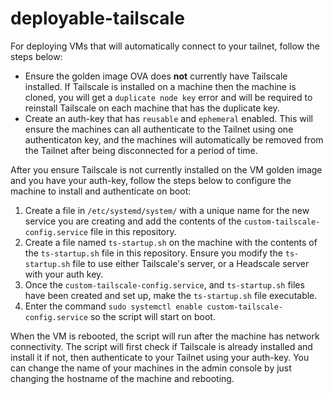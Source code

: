 # deployable-tailscale
For deploying VMs that will automatically connect to your tailnet, follow the steps below:
- Ensure the golden image OVA does **not** currently have Tailscale installed. If Tailscale is installed on a machine then the machine is cloned, you will get a `duplicate node key` error and will be required to reinstall Tailscale on each machine that has the duplicate key.
- Create an auth-key that has `reusable` and `ephemeral` enabled. This will ensure the machines can all authenticate to the Tailnet using one authenticaton key, and the machines will automatically be removed from the Tailnet after being disconnected for a period of time.

After you ensure Tailscale is not currently installed on the VM golden image and you have your auth-key, follow the steps below to configure the machine to install and authenticate on boot:
1. Create a file in `/etc/systemd/system/` with a unique name for the new service you are creating and add the contents of the `custom-tailscale-config.service` file in this repository.
2. Create a file named `ts-startup.sh` on the machine with the contents of the `ts-startup.sh` file in this repository. Ensure you modify the `ts-startup.sh` file to use either Tailscale's server, or a Headscale server with your auth key.
3. Once the `custom-tailscale-config.service`, and `ts-startup.sh` files have been created and set up, make the `ts-startup.sh` file executable.
4. Enter the command `sudo systemctl enable custom-tailscale-config.service` so the script will start on boot.

When the VM is rebooted, the script will run after the machine has network connectivity. The script will first check if Tailscale is already installed and install it if not, then authenticate to your Tailnet using your auth-key.
You can change the name of your machines in the admin console by just changing the hostname of the machine and rebooting.
